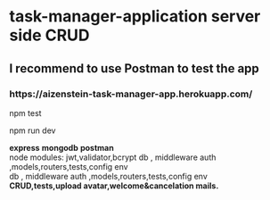 # task-manager-application server side CRUD
<h2>I recommend to use Postman to test the app </h2>
<h3>https://aizenstein-task-manager-app.herokuapp.com/</h3>
<p>npm test</p>
<p>npm run dev</p>
<span><strong>express</strong></span>
<span><strong>mongodb</strong></span>
<span><strong>postman</strong></span>
</br>
<span>node modules: jwt,validator,bcrypt</span>
<span>db , middleware auth ,models,routers,tests,config env</span>
</br>
<span>db , middleware auth ,models,routers,tests,config env</span>
</br>
<span><strong>CRUD,tests,upload avatar,welcome&cancelation mails.</strong></span>
